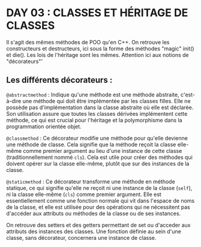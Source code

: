 # DAY 03 : CLASSES ET HÉRITAGE DE CLASSES

Il s'agit des mêmes méthodes de POO qu'en C++. On retrouve les constructeurs et destructeurs, ici sous la forme des méthodes "magic" init() et die(). Les lois de l'héritage sont les mêmes.
Attention ici aux notions de "décorateurs"'

## Les différents décorateurs :

`@abstractmethod` : Indique qu'une méthode est une méthode abstraite, c'est-à-dire une méthode qui doit être implémentée par les classes filles. Elle ne possède pas d'implémentation dans la classe abstraite où elle est déclarée. Son utilisation assure que toutes les classes dérivées implémentent cette méthode, ce qui est crucial pour l'héritage et la polymorphisme dans la programmation orientée objet.

`@classmethod` : Ce décorateur modifie une méthode pour qu'elle devienne une méthode de classe. Cela signifie que la méthode reçoit la classe elle-même comme premier argument au lieu d'une instance de cette classe (traditionnellement nommé `cls`). Cela est utile pour créer des méthodes qui doivent opérer sur la classe elle-même, plutôt que sur des instances de la classe.

`@staticmethod` : Ce décorateur transforme une méthode en méthode statique, ce qui signifie qu'elle ne reçoit ni une instance de la classe (`self`), ni la classe elle-même (`cls`) comme premier argument. Elle est essentiellement comme une fonction normale qui vit dans l'espace de noms de la classe, et elle est utilisée pour des opérations qui ne nécessitent pas d'accéder aux attributs ou méthodes de la classe ou de ses instances.

On retrouve des setters et des getters permettant de set ou d'acceder aux attributs des instances des classes.
Une fonction définie au sein d'une classe, sans décorateur, concernera une instance de classe.
